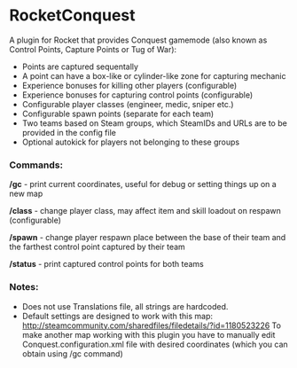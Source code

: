 # RocketConquest
A plugin for Rocket that provides Conquest gamemode (also known as Control Points, Capture Points or Tug of War):
- Points are captured sequentally
- A point can have a box-like or cylinder-like zone for capturing mechanic
- Experience bonuses for killing other players (configurable)
- Experience bonuses for capturing control points (configurable)
- Configurable player classes (engineer, medic, sniper etc.)
- Configurable spawn points (separate for each team)
- Two teams based on Steam groups, which SteamIDs and URLs are to be provided in the config file
- Optional autokick for players not belonging to these groups
### Commands:
**/gc** - print current coordinates, useful for debug or setting things up on a new map

**/class** - change player class, may affect item and skill loadout on respawn (configurable)

**/spawn** - change player respawn place between the base of their team and the farthest control point captured by their team

**/status** - print captured control points for both teams
### Notes:
- Does not use Translations file, all strings are hardcoded.
- Default settings are designed to work with this map: http://steamcommunity.com/sharedfiles/filedetails/?id=1180523226 
To make another map working with this plugin you have to manually edit Conquest.configuration.xml file with desired coordinates (which you can obtain using /gc command)
